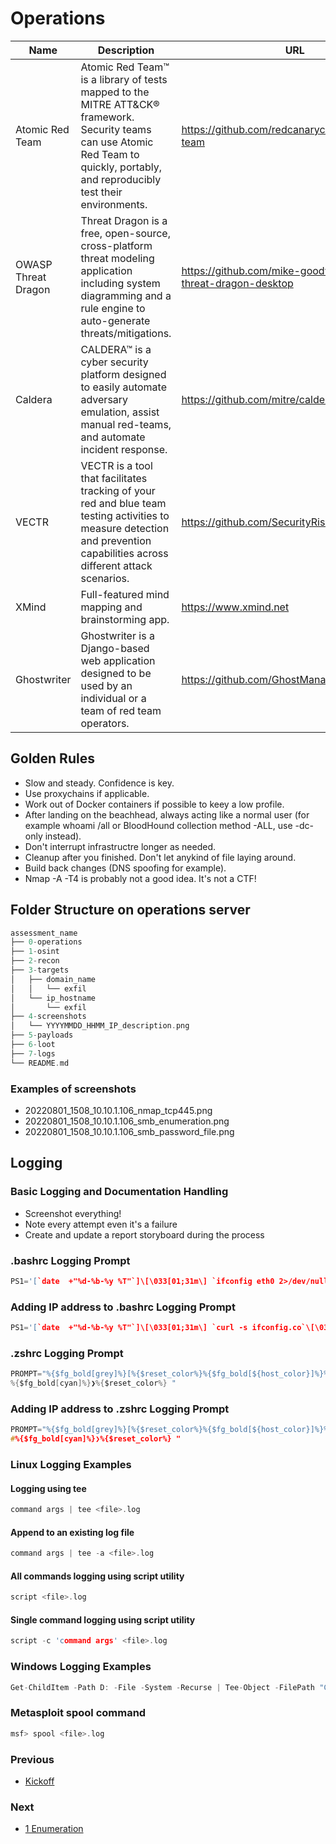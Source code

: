 # Operations

| Name | Description |  URL |
| --- | --- | --- |
| Atomic Red Team | Atomic Red Team™ is a library of tests mapped to the MITRE ATT&CK® framework. Security teams can use Atomic Red Team to quickly, portably, and reproducibly test their environments. | https://github.com/redcanaryco/atomic-red-team |
| OWASP Threat Dragon | Threat Dragon is a free, open-source, cross-platform threat modeling application including system diagramming and a rule engine to auto-generate threats/mitigations. | https://github.com/mike-goodwin/owasp-threat-dragon-desktop |
| Caldera | CALDERA™ is a cyber security platform designed to easily automate adversary emulation, assist manual red-teams, and automate incident response. | https://github.com/mitre/caldera |
| VECTR | VECTR is a tool that facilitates tracking of your red and blue team testing activities to measure detection and prevention capabilities across different attack scenarios. | https://github.com/SecurityRiskAdvisors/VECTR |
| XMind | Full-featured mind mapping and brainstorming app. | https://www.xmind.net |
| Ghostwriter | Ghostwriter is a Django-based web application designed to be used by an individual or a team of red team operators. | https://github.com/GhostManager/Ghostwriter |

## Golden Rules

- Slow and steady. Confidence is key.
- Use proxychains if applicable.
- Work out of Docker containers if possible to keey a low profile.
- After landing on the beachhead, always acting like a normal user (for example whoami /all or BloodHound collection method -ALL, use -dc-only instead).
- Don't interrupt infrastructre longer as needed.
- Cleanup after you finished. Don't let anykind of file laying around.
- Build back changes (DNS spoofing for example).
- Nmap -A -T4 is probably not a good idea. It's not a CTF!

## Folder Structure on operations server

```c
assessment_name
├── 0-operations
├── 1-osint
├── 2-recon
├── 3-targets
│   ├── domain_name
│   │   └── exfil
│   └── ip_hostname
│       └── exfil
├── 4-screenshots
│   └── YYYYMMDD_HHMM_IP_description.png
├── 5-payloads
├── 6-loot
├── 7-logs
└── README.md
```

### Examples of screenshots

- 20220801_1508_10.10.1.106_nmap_tcp445.png
- 20220801_1508_10.10.1.106_smb_enumeration.png
- 20220801_1508_10.10.1.106_smb_password_file.png

## Logging

### Basic Logging and Documentation Handling

* Screenshot everything!
* Note every attempt even it's a failure
* Create and update a report storyboard during the process

### .bashrc Logging Prompt

```c
PS1='[`date  +"%d-%b-%y %T"`]\[\033[01;31m\] `ifconfig eth0 2>/dev/null | sed -n 2,2p | cut -d" " -f 10`\[\033[00m\] \[\033[01;34m\]\w\[\033[00m\] \$ '
```

### Adding IP address to .bashrc Logging Prompt

```c
PS1='[`date  +"%d-%b-%y %T"`]\[\033[01;31m\] `curl -s ifconfig.co`\[\033[00m\] \[\033[01;34m\]\w\[\033[00m\] \$ '
```

### .zshrc Logging Prompt

```c
PROMPT="%{$fg_bold[grey]%}[%{$reset_color%}%{$fg_bold[${host_color}]%}%n@%m%{$reset_color%}%{$fg_bold[grey]%}]%{$reset_color%} %{$fg_bold[blue]%}%10c %W %t $(ifconfig | grep -A 1 wlp4s0 | grep inet | tr -s ' ' | cut -d ' ' -f 3) %{$reset_color%} $(git_prompt_info) $(git_remote_status)
%{$fg_bold[cyan]%}❯%{$reset_color%} "
```

### Adding IP address to .zshrc Logging Prompt

```c
PROMPT="%{$fg_bold[grey]%}[%{$reset_color%}%{$fg_bold[${host_color}]%}%n@%m%{$reset_color%}%{$fg_bold[grey]%}]%{$reset_color%} %{$fg_bold[blue]%}%10c %W %t $(curl -s http://ipecho.net/plain; echo) %{$reset_color%} $(git_prompt_info) $(git_remote_status)
#%{$fg_bold[cyan]%}❯%{$reset_color%} "
```

### Linux Logging Examples

#### Logging using tee

```c
command args | tee <file>.log
```

#### Append to an existing log file

```c
command args | tee -a <file>.log
```

#### All commands logging using script utility

```c
script <file>.log
```

#### Single command logging using script utility

```c
script -c 'command args' <file>.log
```

### Windows Logging Examples

```c
Get-ChildItem -Path D: -File -System -Recurse | Tee-Object -FilePath "C:\temp\<file>.txt" -Append | Out-File C:\temp\<file>.txt
```

### Metasploit spool command

```c
msf> spool <file>.log
```

### Previous

- [Kickoff](https://github.com/0xsyr0/Red-Team-Playbooks/blob/master/Kickoff/Kickoff.md)

### Next

- [1 Enumeration](https://github.com/0xsyr0/Red-Team-Playbooks/blob/master/1-Reconnaissance/1-Enumeration.md)
